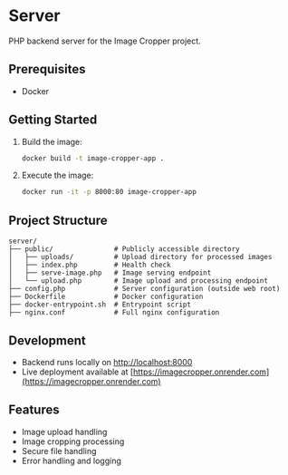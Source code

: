 # Server

PHP backend server for the Image Cropper project.

## Prerequisites

- Docker

## Getting Started

1. Build the image:
   ```bash
   docker build -t image-cropper-app .
   ```

2. Execute the image:
   ```bash
   docker run -it -p 8000:80 image-cropper-app
   ```

## Project Structure

```
server/
├── public/               # Publicly accessible directory
│   ├── uploads/          # Upload directory for processed images
│   ├── index.php         # Health check
│   ├── serve-image.php   # Image serving endpoint
│   └── upload.php        # Image upload and processing endpoint
├── config.php            # Server configuration (outside web root)
├── Dockerfile            # Docker configuration
├── docker-entrypoint.sh  # Entrypoint script
├── nginx.conf            # Full nginx configuration
```

## Development

- Backend runs locally on [http://localhost:8000](http://localhost:8000)
- Live deployment available at [https://imagecropper.onrender.com](https://imagecropper.onrender.com)

## Features

- Image upload handling
- Image cropping processing
- Secure file handling
- Error handling and logging
